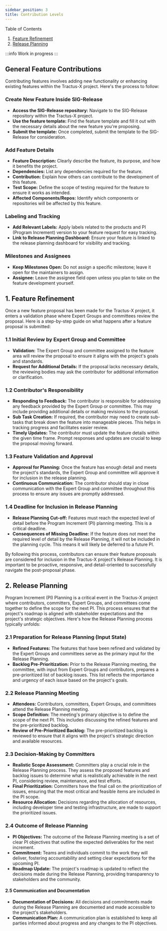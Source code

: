 ```yaml
---
sidebar_position: 3
title: Contribution Levels
---
```


Table of Contents

1. [Feature Refinement](#1-feature-refinement)  
2. [Release Planning](#2-release-planning)

:::info
Work in progress
:::

## General Feature Contributions

Contributing features involves adding new functionality or enhancing existing features within the Tractus-X project. Here's the process to follow:

### Create New Feature Inside SIG-Release

- **Access the SIG-Release repository:** Navigate to the SIG-Release repository within the Tractus-X project.
- **Use the feature template:** Find the feature template and fill it out with the necessary details about the new feature you're proposing.
- **Submit the template:** Once completed, submit the template to the SIG-Release for consideration.

### Add Feature Details

- **Feature Description:** Clearly describe the feature, its purpose, and how it benefits the project.
- **Dependencies:** List any dependencies required for the feature.
- **Contribution:** Explain how others can contribute to the development of this feature.
- **Test Scope:** Define the scope of testing required for the feature to ensure it works as intended.
- **Affected Components/Repos:** Identify which components or repositories will be affected by this feature.

### Labeling and Tracking

- **Add Relevant Labels:** Apply labels related to the products and PI (Program Increment) version to your feature request for easy tracking.
- **Link to Release Planning Dashboard:** Ensure your feature is linked to the release planning dashboard for visibility and tracking.

### Milestones and Assignees

- **Keep Milestones Open:** Do not assign a specific milestone; leave it open for the maintainers to assign.
- **Assignee:** Leave the assignee field open unless you plan to take on the feature development yourself.

## 1. Feature Refinement

Once a new feature proposal has been made for the Tractus-X project, it enters a validation phase where Expert Groups and committees review the proposal. Here is a step-by-step guide on what happens after a feature proposal is submitted:

### 1.1 Initial Review by Expert Group and Committee

- **Validation:** The Expert Group and committee assigned to the feature area will review the proposal to ensure it aligns with the project's goals and standards.
- **Request for Additional Details:** If the proposal lacks necessary details, the reviewing bodies may ask the contributor for additional information or clarification.

### 1.2 Contributor's Responsibility

- **Responding to Feedback:** The contributor is responsible for addressing any feedback provided by the Expert Group or committee. This may include providing additional details or making revisions to the proposal.
- **Sub Task Creation:** If required, the contributor may need to create sub-tasks that break down the feature into manageable pieces. This helps in tracking progress and facilitates easier review.
- **Timely Updates:** The contributor must update the feature details within the given time frame. Prompt responses and updates are crucial to keep the proposal moving forward.

### 1.3 Feature Validation and Approval

- **Approval for Planning:** Once the feature has enough detail and meets the project's standards, the Expert Group and committee will approve it for inclusion in the release planning.
- **Continuous Communication:** The contributor should stay in close communication with the Expert Group and committee throughout this process to ensure any issues are promptly addressed.

### 1.4 Deadline for Inclusion in Release Planning

- **Release Planning Cut-off:** Features must reach the expected level of detail before the Program Increment (PI) planning meeting. This is a critical deadline.
- **Consequences of Missing Deadline:** If the feature does not meet the required level of detail by the Release Planning, it will not be included in the planning cycle. This means it will likely be deferred to a future PI.

By following this process, contributors can ensure their feature proposals are considered for inclusion in the Tractus-X project's Release Planning. It is important to be proactive, responsive, and detail-oriented to successfully navigate the post-proposal phase.

## 2. Release Planning

Program Increment (PI) Planning is a critical event in the Tractus-X project where contributors, committers, Expert Groups, and committees come together to define the scope for the next PI. This process ensures that the project's roadmap is aligned with stakeholder expectations and the project's strategic objectives. Here's how the Release Planning process typically unfolds:

### 2.1 Preparation for Release Planning (Input State)

- **Refined Features:** The features that have been refined and validated by the Expert Groups and committees serve as the primary input for the Release Planning.
- **Backlog Pre-Prioritization:** Prior to the Release Planning meeting, the committee, with input from Expert Groups and contributors, prepares a pre-prioritized list of backlog issues. This list reflects the importance and urgency of each issue based on the project's goals.

### 2.2 Release Planning Meeting

- **Attendees:** Contributors, committers, Expert Groups, and committees attend the Release Planning meeting.
- **Scope Definition:** The meeting's primary objective is to define the scope of the next PI. This includes discussing the refined features and the pre-prioritized backlog.
- **Review of Pre-Prioritized Backlog:** The pre-prioritized backlog is reviewed to ensure that it aligns with the project's strategic direction and available resources.

### 2.3 Decision-Making by Committers

- **Realistic Scope Assessment:** Committers play a crucial role in the Release Planning process. They assess the proposed features and backlog issues to determine what is realistically achievable in the next PI, considering review, maintenance, and test efforts.
- **Final Prioritization:** Committers have the final call on the prioritization of issues, ensuring that the most critical and feasible items are included in the PI scope.
- **Resource Allocation:** Decisions regarding the allocation of resources, including developer time and testing infrastructure, are made to support the prioritized issues.

### 2.4 Outcome of Release Planning

- **PI Objectives:** The outcome of the Release Planning meeting is a set of clear PI objectives that outline the expected deliverables for the next increment.
- **Commitment:** Teams and individuals commit to the work they will deliver, fostering accountability and setting clear expectations for the upcoming PI.
- **Roadmap Update:** The project's roadmap is updated to reflect the decisions made during the Release Planning, providing transparency to stakeholders and the community.

#### 2.5 Communication and Documentation

- **Documentation of Decisions:** All decisions and commitments made during the Release Planning are documented and made accessible to the project's stakeholders.
- **Communication Plan:** A communication plan is established to keep all parties informed about progress and any changes to the PI objectives.
